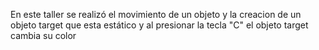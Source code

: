 En este taller se realizó el movimiento de un objeto y la creacion de un objeto target que esta estático y al presionar la tecla "C" el objeto target cambia su color
